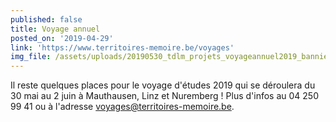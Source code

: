 ```yaml
---
published: false
title: Voyage annuel
posted_on: '2019-04-29'
link: 'https://www.territoires-memoire.be/voyages'
img_file: /assets/uploads/20190530_tdlm_projets_voyageannuel2019_banniere_site.jpg
---
```

Il reste quelques places pour le voyage d'études 2019 qui se déroulera du 30 mai au 2 juin à Mauthausen, Linz et Nuremberg ! Plus d'infos au 04 250 99 41 ou  à l'adresse voyages@territoires-memoire.be.

